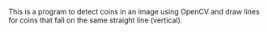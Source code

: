 This is a program to detect coins in an image using OpenCV and draw lines for coins that fall on the same straight line (vertical).
